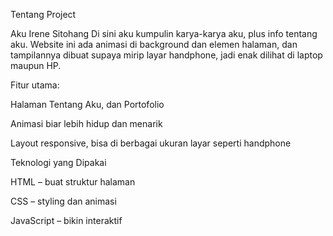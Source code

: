 Tentang Project

Aku Irene Sitohang 
Di sini aku kumpulin karya-karya aku, plus info tentang aku.
Website ini ada animasi di background dan elemen halaman, dan tampilannya dibuat supaya mirip layar handphone, jadi enak dilihat di laptop maupun HP.

Fitur utama:

Halaman Tentang Aku, dan Portofolio

Animasi biar lebih hidup dan menarik

Layout responsive, bisa di berbagai ukuran layar seperti handphone


Teknologi yang Dipakai

HTML – buat struktur halaman

CSS – styling dan animasi

JavaScript – bikin interaktif
